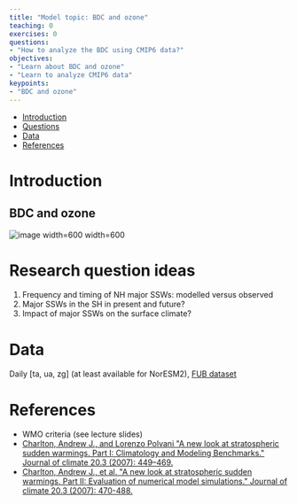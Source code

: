 ```yaml
---
title: "Model topic: BDC and ozone"
teaching: 0
exercises: 0
questions:
- "How to analyze the BDC using CMIP6 data?"
objectives:
- "Learn about BDC and ozone"
- "Learn to analyze CMIP6 data"
keypoints:
- "BDC and ozone"
---
```


*   [Introduction](#introduction)
*   [Questions](#research-question-ideas)
*   [Data](#data)
*   [References](#references)


# Introduction
## BDC and ozone
 
![image width=600](https://user-images.githubusercontent.com/44640857/111971411-9cae6a80-8afc-11eb-8bac-ebf7059f2f79.png) width=600


# Research question ideas
1. Frequency and timing of NH major SSWs: modelled versus observed
2. Major SSWs in the SH in present and future?
3. Impact of major SSWs on the surface climate?

# Data
Daily [ta, ua, zg] (at least available for NorESM2), [FUB dataset](https://www.geo.fu-berlin.de/en/met/ag/strat/produkte/northpole/index.html)

# References
- WMO criteria (see lecture slides)
- [Charlton, Andrew J., and Lorenzo Polvani "A new look at stratospheric sudden warmings. Part I: Climatology and Modeling Benchmarks." Journal of climate 20.3 (2007): 449–469.](https://journals.ametsoc.org/view/journals/clim/20/3/jcli3996.1.xml?tab_body=fulltext-display)
- [Charlton, Andrew J., et al. "A new look at stratospheric sudden warmings. Part II: Evaluation of numerical model simulations." Journal of climate 20.3 (2007): 470-488.](https://journals.ametsoc.org/view/journals/clim/20/3/jcli3994.1.xml)
